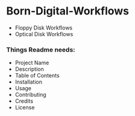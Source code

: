 # Born-Digital-Workflows
* Floppy Disk Workflows
* Optical Disk Workflows

### Things Readme needs:
* Project Name
* Description
* Table of Contents
* Installation
* Usage
* Contributing
* Credits
* License
